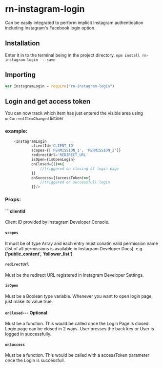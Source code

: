 # rn-instagram-login
Can be easily integrated to perform implicit Instagram authentication including Instagram's Facebook 
login option.
## Installation
Enter it in to the terminal being in the project directory. ```npm install rn-instagram-login 
--save```
## Importing
```js
var InstagramLogin = require("rn-instagram-login") 
```
## Login and get access token
You can now track which item has just entered the visible area using ``` onCurrentItemChanged``` 
listiner
### example:
```js
	<InstagramLogin
            clientId='CLIENT_ID'
            scopes={['PERMISSION_1', 'PERMISSION_2']}
            redirectUrl='REDIRECT_URL'
            isOpen={isOpenLogin}
            onClosed={()=>{
            	//triggered on closing of login page
            }}
            onSuccess={(accessToken)=>{
            	//triggered on successfull login
            }}/>
```
### Props:
#### ```clientId
Client ID provided by Instagram Developer Console.
#### ```scopes```
It must be of type Array and each entry must conatin valid permission name (list of all permissions 
is available in Instagram Developer Docs). e.g. **['public_content', 'follower_list']**
#### ```redirectUrl```
Must be the redirect URL registered in Instagram Developer Settings.
#### ```isOpen```
Must be a Boolean type variable. Whenever you want to open login page, just make its value true.
#### ```onClosed```--- Optional
Must be a function. This would be called once the Login Page is closed. Login page can be closed in 2 
ways. User presses the back key or User is logged in successfully.
#### ```onSuccess```
Must be a function. This would be called with a accessToken parameter once the Login is successfull.
